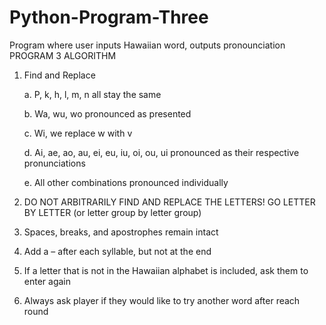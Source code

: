 # Python-Program-Three
Program where user inputs Hawaiian word, outputs pronounciation
PROGRAM 3 ALGORITHM 

1.	Find and Replace

    a.  P, k, h, l, m, n all stay the same
    
    b.	Wa, wu, wo pronounced as presented
    
    c.	Wi, we replace w with v
    
    d.	Ai, ae, ao, au, ei, eu, iu, oi, ou, ui pronounced as their respective pronunciations 
    
    e.	All other combinations pronounced individually
2.	DO NOT ARBITRARILY FIND AND REPLACE THE LETTERS! GO LETTER BY LETTER (or letter group by letter group)
3.	Spaces, breaks, and apostrophes remain intact
4.	Add a – after each syllable, but not at the end
5.	If a letter that is not in the Hawaiian alphabet is included, ask them to enter again
6.	Always ask player if they would like to try another word after reach round
